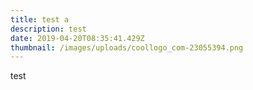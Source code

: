 ```yaml
---
title: test a
description: test
date: 2019-04-20T08:35:41.429Z
thumbnail: /images/uploads/coollogo_com-23055394.png
---
```

test
